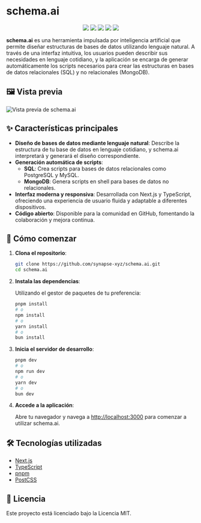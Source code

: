 # schema.ai

<p align="center">
  <img src="https://img.shields.io/badge/version-1.0.0-blue" />
  <img src="https://img.shields.io/badge/license-MIT-green" />
  <img src="https://img.shields.io/badge/status-active-brightgreen" />
  <img src="https://img.shields.io/badge/language-typescript-blue" />
  <img src="https://img.shields.io/badge/platform-Node.js-339933?logo=node.js&logoColor=white" />
</p>

**schema.ai** es una herramienta impulsada por inteligencia artificial que permite diseñar estructuras de bases de datos utilizando lenguaje natural. A través de una interfaz intuitiva, los usuarios pueden describir sus necesidades en lenguaje cotidiano, y la aplicación se encarga de generar automáticamente los scripts necesarios para crear las estructuras en bases de datos relacionales (SQL) y no relacionales (MongoDB).

## 🖼️ Vista previa

![Vista previa de schema.ai](https://res.cloudinary.com/dyk832ts5/image/upload/v1747766513/synapse/1browser_schema-ai_smpyxd.png)

## ✨ Características principales

- **Diseño de bases de datos mediante lenguaje natural**: Describe la estructura de tu base de datos en lenguaje cotidiano, y schema.ai interpretará y generará el diseño correspondiente.
- **Generación automática de scripts**:
    - **SQL**: Crea scripts para bases de datos relacionales como PostgreSQL y MySQL.
    - **MongoDB**: Genera scripts en shell para bases de datos no relacionales.
- **Interfaz moderna y responsiva**: Desarrollada con Next.js y TypeScript, ofreciendo una experiencia de usuario fluida y adaptable a diferentes dispositivos.
- **Código abierto**: Disponible para la comunidad en GitHub, fomentando la colaboración y mejora continua.

## 🚀 Cómo comenzar

1. **Clona el repositorio**:
    
    ```bash
    git clone https://github.com/synapse-xyz/schema.ai.git
    cd schema.ai
    ```
    
2. **Instala las dependencias**:
    
    Utilizando el gestor de paquetes de tu preferencia:
    
    ```bash
    pnpm install
    # o
    npm install
    # o
    yarn install
    # o
    bun install
    ```
    
3. **Inicia el servidor de desarrollo**:
    
    ```bash
    pnpm dev
    # o
    npm run dev
    # o
    yarn dev
    # o
    bun dev
    ```
    
4. **Accede a la aplicación**:
    
    Abre tu navegador y navega a [http://localhost:3000](http://localhost:3000/) para comenzar a utilizar schema.ai.
    

## 🛠️ Tecnologías utilizadas

- [Next.js](https://nextjs.org/)
- [TypeScript](https://www.typescriptlang.org/)
- [pnpm](https://pnpm.io/)
- [PostCSS](https://postcss.org/)

## 📄 Licencia

Este proyecto está licenciado bajo la Licencia MIT.